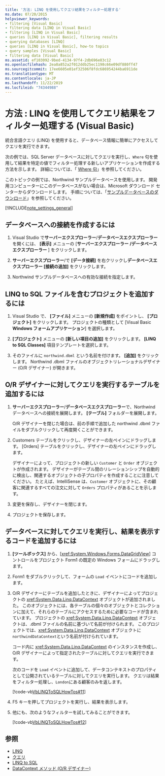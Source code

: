 ```yaml
---
title: '方法: LINQ を使用してクエリ結果をフィルター処理する'
ms.date: 07/20/2015
helpviewer_keywords:
- filtering [Visual Basic]
- filtering data [LINQ in Visual Basic]
- filtering [LINQ in Visual Basic]
- queries [LINQ in Visual Basic], filtering results
- querying databases [LINQ]
- queries [LINQ in Visual Basic], how-to topics
- query samples [Visual Basic]
- filtering data [Visual Basic]
ms.assetid: ef103092-9bed-4134-97f4-2db696e83c12
ms.openlocfilehash: 2ea8a852a2f012ddb25ec1198c66e09df880ff47
ms.sourcegitcommit: 17ee6605e01ef32506f8fdc686954244ba6911de
ms.translationtype: MT
ms.contentlocale: ja-JP
ms.lasthandoff: 11/22/2019
ms.locfileid: "74344988"
---
```

# <a name="how-to-filter-query-results-by-using-linq-visual-basic"></a>方法 : LINQ を使用してクエリ結果をフィルター処理する (Visual Basic)

統合言語クエリ (LINQ) を使用すると、データベース情報に簡単にアクセスしてクエリを実行できます。

次の例では、SQL Server データベースに対してクエリを実行し、`Where` 句を使用して結果を特定の値でフィルター処理する新しいアプリケーションを作成する方法を示します。 詳細については、「 [Where 句](../../../../visual-basic/language-reference/queries/where-clause.md)」を参照してください。

このトピックの例では、Northwind サンプルデータベースを使用します。 開発用コンピューターにこのデータベースがない場合は、Microsoft ダウンロード センターからダウンロードします。 手順については、「[サンプルデータベースのダウンロード](../../../../framework/data/adonet/sql/linq/downloading-sample-databases.md)」を参照してください。

[!INCLUDE[note_settings_general](~/includes/note-settings-general-md.md)]

## <a name="to-create-a-connection-to-a-database"></a>データベースへの接続を作成するには

1. Visual Studio で**サーバーエクスプローラー**/**データベースエクスプローラー**を開くには、 **[表示]** メニューの [**サーバーエクスプローラー** **/データベースエクスプローラー** ] をクリックします。

2. **サーバーエクスプローラー**/で **[データ接続]** を右クリックし**データベースエクスプローラー** **[接続の追加]** をクリックします。

3. Northwind サンプルデータベースへの有効な接続を指定します。

## <a name="to-add-a-project-that-contains-a-linq-to-sql-file"></a>LINQ to SQL ファイルを含むプロジェクトを追加するには

1. Visual Studio で、 **[ファイル]** メニューの **[新規作成]** をポイントし、 **[プロジェクト]** をクリックします。 プロジェクトの種類として [Visual Basic **Windows フォームアプリケーション**] を選択します。

2. **[プロジェクト]** メニューの **[新しい項目の追加]** をクリックします。 **[LINQ to SQL Classes]** 項目テンプレートを選択します。

3. そのファイルに `northwind.dbml` という名前を付けます。 **[追加]** をクリックします。 Northwind .dbml ファイルのオブジェクトリレーショナルデザイナー (O/R デザイナー) が開きます。

## <a name="to-add-tables-to-query-to-the-or-designer"></a>O/R デザイナーに対してクエリを実行するテーブルを追加するには

1. **サーバーエクスプローラー**/**データベースエクスプローラー**で、Northwind データベースへの接続を展開します。 **[テーブル]** フォルダーを展開します。

     O/R デザイナーを閉じた場合は、前の手順で追加した northwind .dbml ファイルをダブルクリックして再度開くことができます。

2. Customers テーブルをクリックし、デザイナーの左ペインにドラッグします。 [Orders] テーブルをクリックし、デザイナーの左ペインにドラッグします。

     デザイナーによって、プロジェクトの新しい `Customer` と `Order` オブジェクトが作成されます。 デザイナーがテーブル間のリレーションシップを自動的に検出し、関連するオブジェクトの子プロパティを作成することに注意してください。 たとえば、IntelliSense は、`Customer` オブジェクトに、その顧客に関連するすべての注文に対して `Orders` プロパティがあることを示します。

3. 変更を保存し、デザイナーを閉じます。

4. プロジェクトを保存します。

## <a name="to-add-code-to-query-the-database-and-display-the-results"></a>データベースに対してクエリを実行し、結果を表示するコードを追加するには

1. **[ツールボックス]** から、[<xref:System.Windows.Forms.DataGridView>] コントロールをプロジェクト Form1 の既定の Windows フォームにドラッグします。

2. Form1 をダブルクリックして、フォームの `Load` イベントにコードを追加します。

3. O/R デザイナーにテーブルを追加したときに、デザイナーによってプロジェクトの <xref:System.Data.Linq.DataContext> オブジェクトが追加されました。 このオブジェクトには、各テーブルの個々のオブジェクトとコレクションに加えて、それらのテーブルにアクセスするために必要なコードが含まれています。 プロジェクトの <xref:System.Data.Linq.DataContext> オブジェクトは、.dbml ファイルの名前に基づいて名前が付けられます。 このプロジェクトでは、<xref:System.Data.Linq.DataContext> オブジェクトに `northwindDataContext`という名前が付けられています。

    コード内に <xref:System.Data.Linq.DataContext> のインスタンスを作成し、O/R デザイナーによって指定されたテーブルに対してクエリを実行できます。

    次のコードを `Load` イベントに追加して、データコンテキストのプロパティとして公開されているテーブルに対してクエリを実行します。 クエリは結果をフィルター処理し、`London`にある顧客のみを返します。

    [!code-vb[VbLINQToSQLHowTos#11](~/samples/snippets/visualbasic/VS_Snippets_VBCSharp/VbLINQtoSQLHowTos/VB/Form5.vb#11)]

4. F5 キーを押してプロジェクトを実行し、結果を表示します。

5. 他にも、次のようなフィルターを試してみることができます。

    [!code-vb[VbLINQToSQLHowTos#12](~/samples/snippets/visualbasic/VS_Snippets_VBCSharp/VbLINQtoSQLHowTos/VB/Form5.vb#12)]

## <a name="see-also"></a>参照

- [LINQ](../../../../visual-basic/programming-guide/language-features/linq/index.md)
- [クエリ](../../../../visual-basic/language-reference/queries/index.md)
- [LINQ to SQL](../../../../framework/data/adonet/sql/linq/index.md)
- [DataContext メソッド (O/R デザイナー)](/visualstudio/data-tools/datacontext-methods-o-r-designer)
